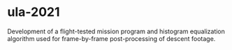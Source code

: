 # ula-2021
Development of a flight-tested mission program and histogram equalization algorithm
used for frame-by-frame post-processing of descent footage.
